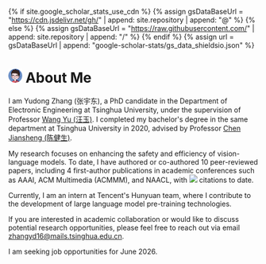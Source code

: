 {% if site.google_scholar_stats_use_cdn %}
{% assign gsDataBaseUrl = "https://cdn.jsdelivr.net/gh/" | append: site.repository | append: "@" %}
{% else %}
{% assign gsDataBaseUrl = "https://raw.githubusercontent.com/" | append: site.repository | append: "/" %}
{% endif %}
{% assign url = gsDataBaseUrl | append: "google-scholar-stats/gs_data_shieldsio.json" %}

# <img src='images/android-chrome-192x192.png' style='height: 1em;'> About Me

I am Yudong Zhang (张宇东), a PhD candidate in the Department of Electronic Engineering at Tsinghua University, under the supervision of Professor [Wang Yu (汪玉)](https://web.ee.tsinghua.edu.cn/wangyu/en/). I completed my bachelor's degree in the same department at Tsinghua University in 2020, advised by Professor [Chen Jiansheng (陈健生)](https://jschenthu.weebly.com/).

My research focuses on enhancing the safety and efficiency of vision-language models. To date, I have authored or co-authored 10 peer-reviewed papers, including 4 first-author publications in academic conferences such as AAAI, ACM Multimedia (ACMMM), and NAACL, with <a href='https://scholar.google.com/citations?user=6bsN3RYAAAAJ'><img src="https://img.shields.io/endpoint?url={{ url | url_encode }}&logo=Google%20Scholar&labelColor=f6f6f6&color=9cf&style=flat&label=citations"></a> citations to date.

Currently, I am an intern at Tencent's Hunyuan team, where I contribute to the development of large language model pre-training technologies.

If you are interested in academic collaboration or would like to discuss potential research opportunities, please feel free to reach out via email [zhangyd16@mails.tsinghua.edu.cn](mailto:zhangyd16@mails.tsinghua.edu.cn).

I am seeking job opportunities for June 2026.